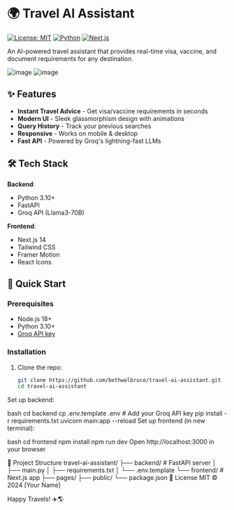 # 🌍 Travel AI Assistant

[![License: MIT](https://img.shields.io/badge/License-MIT-blue.svg)](https://opensource.org/licenses/MIT)
[![Python](https://img.shields.io/badge/Python-3.10%2B-blue)](https://www.python.org/)
[![Next.js](https://img.shields.io/badge/Next.js-14-blue)](https://nextjs.org/)

An AI-powered travel assistant that provides real-time visa, vaccine, and document requirements for any destination.

![image](https://github.com/user-attachments/assets/391baaf7-5b8c-4829-8aa0-1e194b9fdbb4)
![image](https://github.com/user-attachments/assets/3678581b-6329-4f07-872e-c245342ae37f)



## ✨ Features

- **Instant Travel Advice** - Get visa/vaccine requirements in seconds
- **Modern UI** - Sleek glassmorphism design with animations
- **Query History** - Track your previous searches
- **Responsive** - Works on mobile & desktop
- **Fast API** - Powered by Groq's lightning-fast LLMs

## 🛠 Tech Stack

**Backend**:
- Python 3.10+
- FastAPI
- Groq API (Llama3-70B)

**Frontend**:
- Next.js 14
- Tailwind CSS
- Framer Motion
- React Icons

## 🚀 Quick Start

### Prerequisites
- Node.js 18+
- Python 3.10+
- [Groq API key](https://console.groq.com/keys)

### Installation
1. Clone the repo:
   ```bash
   git clone https://github.com/bethwelbruce/travel-ai-assistant.git
   cd travel-ai-assistant
Set up backend:

bash
cd backend
cp .env.template .env  # Add your Groq API key
pip install -r requirements.txt
uvicorn main:app --reload
Set up frontend (in new terminal):

bash
cd frontend
npm install
npm run dev
Open http://localhost:3000 in your browser

📂 Project Structure
travel-ai-assistant/
├── backend/            # FastAPI server
│   ├── main.py
│   ├── requirements.txt
│   └── .env.template
└── frontend/           # Next.js app
    ├── pages/
    ├── public/
    └── package.json
📝 License
MIT © 2024 [Your Name]

Happy Travels! ✈️🌎

